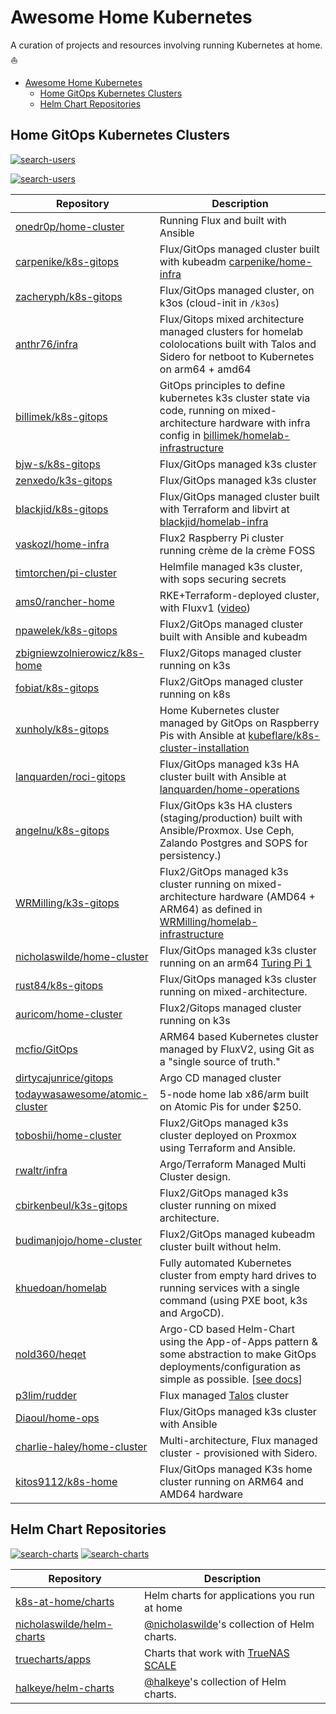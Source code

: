 # Awesome Home Kubernetes

A curation of projects and resources involving running Kubernetes at home. ⛵

- [Awesome Home Kubernetes](#awesome-home-kubernetes)
  - [Home GitOps Kubernetes Clusters](#home-gitops-kubernetes-clusters)
  - [Helm Chart Repositories](#helm-chart-repositories)

## Home GitOps Kubernetes Clusters

[![search-users](https://img.shields.io/badge/search-repos-orange?style=for-the-badge)](https://github.com/search/advanced?q=repo%3Aonedr0p%2Fhome-cluster+repo%3Acarpenike%2Fk8s-gitops+repo%3Azacheryph%2Fk8s-gitops+repo%3Aanthr76%2Finfra+repo%3Abillimek%2Fk8s-gitops+repo%3Abjw-s%2Fk8s-gitops+repo%3Azenxedo%2Fk3s-gitops+repo%3Ablackjid%2Fk8s-gitops+repo%3Avaskozl%2Fhome-infra+repo%3Atimtorchen%2Fpi-cluster+repo%3Aams0%2Francher-home+repo%3Anpawelek%2Fk8s-gitops+repo%3Azbigniewzolnierowicz%2Fk8s-home+repo%3Afobiat%2Fk8s-gitops+repo%3Axunholy%2Fk8s-gitops+repo%3Alanquarden%2Froci-gitops+repo%3Aangelnu%2Fk8s-gitops+repo%3AWRMilling%2Fk3s-gitops+repo%3Anicholaswilde%2Fhome-cluster+repo%3Arust84%2Fk8s-gitops+repo%3Aauricom%2Fhome-cluster+repo%3Amcfio%2FGitOps+repo%3Adirtycajunrice%2Fgitops+repo%3Atodaywasawesome%2Fatomic-cluster+repo%3Atoboshii%2Fhome-cluster+repo%3Arwaltr%2Finfra+repo%3Acbirkenbeul%2Fk3s-gitops+repo%3Abudimanjojo%2Fhome-cluster+repo%3Akhuedoan%2Fhomelab+repo%3Anold360%2Fheqet+repo%3Ap3lim%2Frudder+repo%3ADiaoul%2Fhome-ops+repo%3Acharlie-haley%2Fhome-cluster+repo%3Akitos9112%2Fk8s-home&type=Code)

[![search-users](https://img.shields.io/badge/search-users-orange?style=for-the-badge)](https://github.com/search/advanced?q=user%3Aonedr0p+user%3Acarpenike+user%3Azacheryph+user%3Aanthr76+user%3Abillimek+user%3Abjw-s+user%3Azenxedo+user%3Ablackjid+user%3Avaskozl+user%3Atimtorchen+user%3Aams0+user%3Anpawelek+user%3Azbigniewzolnierowicz+user%3Afobiat+user%3Axunholy+user%3Alanquarden+user%3Aangelnu+user%3AWRMilling+user%3Anicholaswilde+user%3Arust84+user%3Aauricom+user%3Amcfio+user%3Adirtycajunrice+user%3Atodaywasawesome+user%3Atoboshii+user%3Arwaltr+user%3Acbirkenbeul+user%3Abudimanjojo+user%3Akhuedoan+user%3Anold360+user%3Ap3lim+user%3ADiaoul+user%3Acharlie-haley+user%3Akitos9112&type=Code)

<!--START-USER-REPO-->
| Repository                                                                          | Description                                                                                                                                                                                                          |
| ----------------------------------------------------------------------------------- | -------------------------------------------------------------------------------------------------------------------------------------------------------------------------------------------------------------------- |
| [onedr0p/home-cluster](https://github.com/onedr0p/home-cluster)                     | Running Flux and built with Ansible                                                                                                                                                                                  |
| [carpenike/k8s-gitops](https://github.com/carpenike/k8s-gitops)                     | Flux/GitOps managed cluster built with kubeadm [carpenike/home-infra](https://github.com/carpenike/home-infra)                                                                                                       |
| [zacheryph/k8s-gitops](https://github.com/zacheryph/k8s-gitops)                     | Flux/GitOps managed cluster, on k3os (cloud-init in `/k3os`)                                                                                                                                                         |
| [anthr76/infra](https://github.com/anthr76/infra)                                   | Flux/Gitops mixed architecture managed clusters for homelab cololocations built with Talos and Sidero for netboot to Kubernetes on arm64 + amd64                                                                     |
| [billimek/k8s-gitops](https://github.com/billimek/k8s-gitops)                       | GitOps principles to define kubernetes k3s cluster state via code, running on mixed-architecture hardware with infra config in [billimek/homelab-infrastructure](https://github.com/billimek/homelab-infrastructure) |
| [bjw-s/k8s-gitops](https://github.com/bjw-s/k8s-gitops)                             | Flux/GitOps managed k3s cluster                                                                                                                                                                                      |
| [zenxedo/k3s-gitops](https://github.com/zenxedo/k3s-gitops)                         | Flux/GitOps managed k3s cluster                                                                                                                                                                                      |
| [blackjid/k8s-gitops](https://github.com/blackjid/k8s-gitops)                       | Flux/GitOps managed cluster built with Terraform and libvirt at [blackjid/homelab-infra](https://github.com/blackjid/homelab-infra)                                                                                  |
| [vaskozl/home-infra](https://github.com/Vaskozl/home-infra)                         | Flux2 Raspberry Pi cluster running crème de la crème FOSS                                                                                                                                                            |
| [timtorchen/pi-cluster](https://github.com/timtorChen/pi-cluster)                   | Helmfile managed k3s cluster, with sops securing secrets                                                                                                                                                             |
| [ams0/rancher-home](https://github.com/ams0/rancher-home)                           | RKE+Terraform-deployed cluster, with Fluxv1 ([video](https://www.youtube.com/watch?v=JrBo3UCe6ds&t=1375s))                                                                                                           |
| [npawelek/k8s-gitops](https://github.com/npawelek/k8s-gitops)                       | Flux2/GitOps managed cluster built with Ansible and kubeadm                                                                                                                                                          |
| [zbigniewzolnierowicz/k8s-home](https://github.com/zbigniewzolnierowicz/k8s-home)   | Flux2/Gitops managed cluster running on k3s                                                                                                                                                                          |
| [fobiat/k8s-gitops](https://github.com/fobiat/k8s-gitops)                           | Flux2/GitOps managed cluster running on k8s                                                                                                                                                                          |
| [xunholy/k8s-gitops](https://github.com/xunholy/k8s-gitops)                         | Home Kubernetes cluster managed by GitOps on Raspberry Pis with Ansible at [kubeflare/k8s-cluster-installation](https://github.com/raspbernetes/k8s-cluster-installation)                                            |
| [lanquarden/roci-gitops](https://github.com/lanquarden/roci-gitops)                 | Flux/GitOps managed k3s HA cluster built with Ansible at [lanquarden/home-operations](https://github.com/lanquarden/home-operations)                                                                                 |
| [angelnu/k8s-gitops](https://github.com/angelnu/k8s-gitops)                         | Flux/GitOps k3s HA clusters (staging/production) built with Ansible/Proxmox. Use Ceph, Zalando Postgres and SOPS for persistency.)                                                                                   |
| [WRMilling/k3s-gitops](https://github.com/WRMilling/k3s-gitops)                     | Flux2/GitOps managed k3s cluster running on mixed-architecture hardware (AMD64 + ARM64) as defined in [WRMilling/homelab-infrastructure](https://github.com/WRMilling/homelab-infrastructure)                        |
| [nicholaswilde/home-cluster](https://github.com/nicholaswilde/home-cluster/)        | Flux/GitOps managed k3s cluster running on an arm64 [Turing Pi 1](https://turingpi.com/)                                                                                                                             |
| [rust84/k8s-gitops](https://github.com/rust84/k8s-gitops/)                          | Flux/GitOps managed k3s cluster running on mixed-architecture.                                                                                                                                                       |
| [auricom/home-cluster](https://github.com/auricom/home-cluster)                     | Flux2/Gitops managed cluster running on k3s                                                                                                                                                                          |
| [mcfio/GitOps](https://github.com/mcfio/GitOps)                                     | ARM64 based Kubernetes cluster managed by FluxV2, using Git as a "single source of truth."                                                                                                                           |
| [dirtycajunrice/gitops](https://github.com/dirtycajunrice/gitops)                   | Argo CD managed cluster                                                                                                                                                                                              |
| [todaywasawesome/atomic-cluster](https://github.com/todaywasawesome/atomic-cluster) | 5-node home lab x86/arm built on Atomic Pis for under $250.                                                                                                                                                          |
| [toboshii/home-cluster](https://github.com/toboshii/home-cluster)                   | Flux2/GitOps managed k3s cluster deployed on Proxmox using Terraform and Ansible.                                                                                                                                    |
| [rwaltr/infra](https://github.com/rwaltr/infra)                                     | Argo/Terraform Managed Multi Cluster design.                                                                                                                                                                         |
| [cbirkenbeul/k3s-gitops](https://github.com/cbirkenbeul/k3s-gitops)                 | Flux2/GitOps managed k3s cluster running on mixed architecture.                                                                                                                                                      |
| [budimanjojo/home-cluster](https://github.com/budimanjojo/home-cluster)             | Flux2/GitOps managed kubeadm cluster built without helm.                                                                                                                                                             |
| [khuedoan/homelab](https://github.com/khuedoan/homelab)                             | Fully automated Kubernetes cluster from empty hard drives to running services with a single command (using PXE boot, k3s and ArgoCD).                                                                                |
| [nold360/heqet](https://github.com/nold360/heqet)                                   | Argo-CD based Helm-Chart using the App-of-Apps pattern & some abstraction to make GitOps deployments/configuration as simple as possible. [[see docs](https://nold360.github.io/heqet)]                              |
| [p3lim/rudder](https://github.com/p3lim/rudder)                                     | Flux managed [Talos](https://talos.dev) cluster                                                                                                                                                                      |
| [Diaoul/home-ops](https://github.com/Diaoul/home-ops)                               | Flux/GitOps managed k3s cluster with Ansible                                                                                                                                                                         |
| [charlie-haley/home-cluster](https://github.com/charlie-haley/home-cluster)         | Multi-architecture, Flux managed cluster - provisioned with Sidero.                                                                                                                                                  |
| [kitos9112/k8s-home](https://github.com/kitos9112/k8s-home)                         | Flux/GitOps managed K3s home cluster running on ARM64 and AMD64 hardware                                                                                                                                             |

<!--END-USER-REPO-->

## Helm Chart Repositories

[![search-charts](https://img.shields.io/badge/search-repos-orange?style=for-the-badge)](https://github.com/search/advanced?q=repo%3Ak8s-at-home%2Fcharts+repo%3Anicholaswilde%2Fhelm-charts+repo%3Atruecharts%2Fapps+repo%3Ahalkeye%2Fhelm-charts&type=Code)
[![search-charts](https://img.shields.io/badge/search-users-orange?style=for-the-badge)](https://github.com/search/advanced?q=user%3Ak8s-at-home+user%3Anicholaswilde+user%3Atruecharts+user%3Ahalkeye&type=Code)

<!--START-CHART-REPO-->
| Repository                                                                | Description                                                                     |
| ------------------------------------------------------------------------- | ------------------------------------------------------------------------------- |
| [k8s-at-home/charts](https://github.com/k8s-at-home/charts)               | Helm charts for applications you run at home                                    |
| [nicholaswilde/helm-charts](https://github.com/nicholaswilde/helm-charts) | [@nicholaswilde](https://github.com/nicholaswilde)'s collection of Helm charts. |
| [truecharts/apps](https://github.com/truecharts/apps)                     | Charts that work with [TrueNAS SCALE](https://www.truenas.com/truenas-scale/)   |
| [halkeye/helm-charts](https://halkeye.github.io/helm-charts/)             | [@halkeye](https://github.com/halkeye)'s collection of Helm charts.             |
<!--END-CHART-REPO-->
